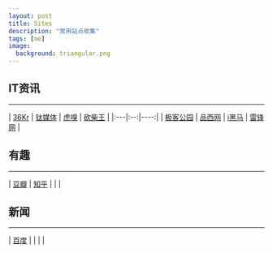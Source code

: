 ```yaml
---
layout: post
title: Sites
description: "常用站点收集"
tags: [me]
image:
  background: triangular.png
---
```


## IT资讯
----------

| [36Kr](http://36kr.com) | [钛媒体](http://tmtpost.com) | [虎嗅](http:/www.huxiu.com) | [砍柴王](http://www.ikanchai.com) |
|:---|:--:|----:|
| [极客公园](http://www.geekpark.net) | [品西网](http://www.pingwest.com) | [i黑马](http://www.iheima.com) | [雷锋网](http://www.leiphone.com) |


## 有趣
---------

| [豆瓣](http://www.douban.com) | [知乎](http://www.zhihu.com) | | |

## 新闻
----------

| [百度](http://news.baidu.com) | | | |
